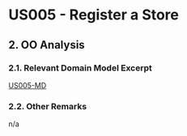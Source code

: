 # US005 - Register a Store

## 2. OO Analysis

### 2.1. Relevant Domain Model Excerpt

[US005-MD](puml/US005-MD.puml)

### 2.2. Other Remarks

n/a